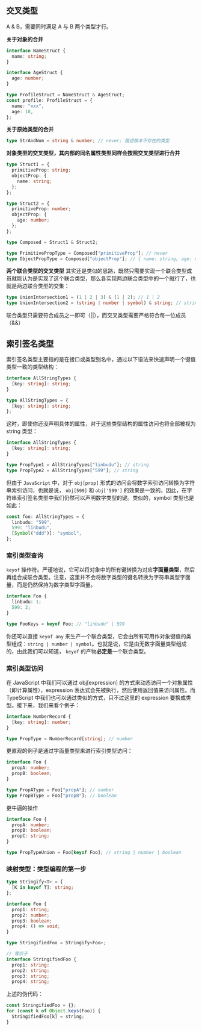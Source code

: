 ## 交叉类型

A & B，需要同时满足 A 与 B 两个类型才行。

**关于对象的合并**

```ts
interface NameStruct {
  name: string;
}

interface AgeStruct {
  age: number;
}

type ProfileStruct = NameStruct & AgeStruct;
const profile: ProfileStruct = {
  name: "xxx",
  age: 18,
};
```

**关于原始类型的合并**

```ts
type StrAndNum = string & number; // never; 描述根本不存在的类型
```

**对象类型的交叉类型，其内部的同名属性类型同样会按照交叉类型进行合并**

```ts
type Struct1 = {
  primitiveProp: string;
  objectProp: {
    name: string;
  };
};

type Struct2 = {
  primitiveProp: number;
  objectProp: {
    age: number;
  };
};

type Composed = Struct1 & Struct2;

type PrimitivePropType = Composed["primitiveProp"]; // never
type ObjectPropType = Composed["objectProp"]; // { name: string; age: number; }
```

**两个联合类型的交叉类型**
其实还是类似的思路，既然只需要实现一个联合类型成员就能认为是实现了这个联合类型，那么各实现两边联合类型中的一个就行了，也就是两边联合类型的交集：

```ts
type UnionIntersection1 = (1 | 2 | 3) & (1 | 2); // 1 | 2
type UnionIntersection2 = (string | number | symbol) & string; // string
```

联合类型只需要符合成员之一即可（||），而交叉类型需要严格符合每一位成员（&&）

## 索引签名类型

索引签名类型主要指的是在接口或类型别名中，通过以下语法来快速声明一个键值类型一致的类型结构：

```ts
interface AllStringTypes {
  [key: string]: string;
}

type AllStringTypes = {
  [key: string]: string;
};
```

这时，即使你还没声明具体的属性，对于这些类型结构的属性访问也将全部被视为 string 类型：

```ts
interface AllStringTypes {
  [key: string]: string;
}

type PropType1 = AllStringTypes["linbudu"]; // string
type PropType2 = AllStringTypes["599"]; // string
```

但由于 `JavaScript` 中，对于 `obj[prop]` 形式的访问会将数字索引访问转换为字符串索引访问，也就是说， `obj[599]` 和 `obj['599']` 的效果是一致的。因此，在字符串索引签名类型中我们仍然可以声明数字类型的键。类似的，symbol 类型也是如此：

```ts
const foo: AllStringTypes = {
  linbudu: "599",
  599: "linbudu",
  [Symbol("ddd")]: "symbol",
};
```

### 索引类型查询

`keyof` 操作符。严谨地说，它可以将对象中的所有键转换为对应**字面量类型**，然后再组合成联合类型。注意，这里并不会将数字类型的键名转换为字符串类型字面量，而是仍然保持为数字类型字面量。

```ts
interface Foo {
  linbudu: 1;
  599: 2;
}

type FooKeys = keyof Foo; // "linbudu" | 599
```

你还可以直接 `keyof any` 来生产一个联合类型，它会由所有可用作对象键值的类型组成：`string | number | symbol`。也就是说，它是由无数字面量类型组成的，由此我们可以知道， `keyof` 的产物**必定是**一个联合类型。

### 索引类型访问

在 JavaScript 中我们可以通过 obj[expression] 的方式来动态访问一个对象属性（即计算属性），expression 表达式会先被执行，然后使用返回值来访问属性。而 TypeScript 中我们也可以通过类似的方式，只不过这里的 expression 要换成类型。接下来，我们来看个例子：

```ts
interface NumberRecord {
  [key: string]: number;
}

type PropType = NumberRecord[string]; // number
```

更直观的例子是通过字面量类型来进行索引类型访问：

```ts
interface Foo {
  propA: number;
  propB: boolean;
}

type PropAType = Foo["propA"]; // number
type PropBType = Foo["propB"]; // boolean
```

更牛逼的操作

```ts
interface Foo {
  propA: number;
  propB: boolean;
  propC: string;
}

type PropTypeUnion = Foo[keyof Foo]; // string | number | boolean
```

### 映射类型：类型编程的第一步

```ts
type Stringify<T> = {
  [K in keyof T]: string;
};

interface Foo {
  prop1: string;
  prop2: number;
  prop3: boolean;
  prop4: () => void;
}

type StringifiedFoo = Stringify<Foo>;

// 等价于
interface StringifiedFoo {
  prop1: string;
  prop2: string;
  prop3: string;
  prop4: string;

```

上述的伪代码：

```ts
const StringifiedFoo = {};
for (const k of Object.keys(Foo)) {
  StringifiedFoo[k] = string;
}
```
